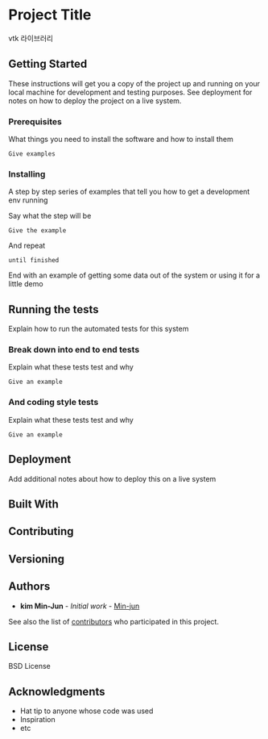 # Project Title

vtk 라이브러리  

## Getting Started

These instructions will get you a copy of the project up and running on your local machine for development and testing purposes. See deployment for notes on how to deploy the project on a live system.

### Prerequisites

What things you need to install the software and how to install them

```
Give examples
```

### Installing

A step by step series of examples that tell you how to get a development env running

Say what the step will be

```
Give the example
```

And repeat

```
until finished
```

End with an example of getting some data out of the system or using it for a little demo

## Running the tests

Explain how to run the automated tests for this system

### Break down into end to end tests

Explain what these tests test and why

```
Give an example
```

### And coding style tests

Explain what these tests test and why

```
Give an example
```

## Deployment

Add additional notes about how to deploy this on a live system

## Built With

## Contributing

## Versioning


## Authors

* **kim Min-Jun** - *Initial work* - [Min-jun](https://github.com/mey1k)

See also the list of [contributors](https://github.com/your/project/contributors) who participated in this project.

## License

BSD License

## Acknowledgments

* Hat tip to anyone whose code was used
* Inspiration
* etc
